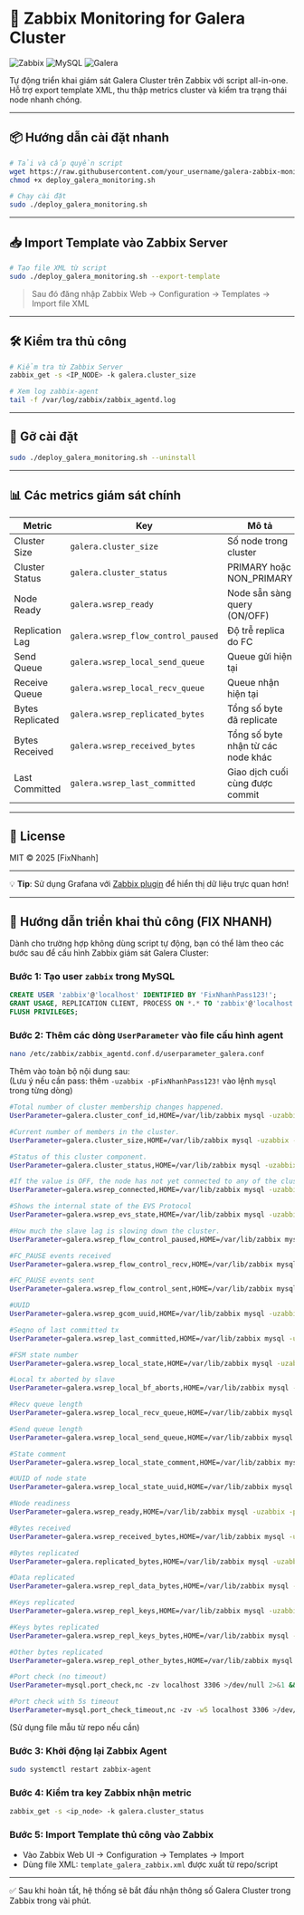 
# 🚀 Zabbix Monitoring for Galera Cluster

![Zabbix](https://img.shields.io/badge/Zabbix-6.0+-green)
![MySQL](https://img.shields.io/badge/MySQL-5.7%2B-blue)
![Galera](https://img.shields.io/badge/Galera-4%2B-orange)

Tự động triển khai giám sát Galera Cluster trên Zabbix với script all-in-one. Hỗ trợ export template XML, thu thập metrics cluster và kiểm tra trạng thái node nhanh chóng.

---

## 📦 Hướng dẫn cài đặt nhanh

```bash
# Tải và cấp quyền script
wget https://raw.githubusercontent.com/your_username/galera-zabbix-monitoring/main/deploy_galera_monitoring.sh
chmod +x deploy_galera_monitoring.sh

# Chạy cài đặt
sudo ./deploy_galera_monitoring.sh
```

---

## 📥 Import Template vào Zabbix Server

```bash
# Tạo file XML từ script
sudo ./deploy_galera_monitoring.sh --export-template
```

> Sau đó đăng nhập Zabbix Web → Configuration → Templates → Import file XML

---

## 🛠 Kiểm tra thủ công

```bash
# Kiểm tra từ Zabbix Server
zabbix_get -s <IP_NODE> -k galera.cluster_size

# Xem log zabbix-agent
tail -f /var/log/zabbix/zabbix_agentd.log
```

---

## 🧹 Gỡ cài đặt

```bash
sudo ./deploy_galera_monitoring.sh --uninstall
```

---

## 📊 Các metrics giám sát chính

| Metric                        | Key                                | Mô tả                                           |
|------------------------------|-------------------------------------|------------------------------------------------|
| Cluster Size                 | `galera.cluster_size`              | Số node trong cluster                          |
| Cluster Status              | `galera.cluster_status`            | PRIMARY hoặc NON_PRIMARY                       |
| Node Ready                  | `galera.wsrep_ready`               | Node sẵn sàng query (ON/OFF)                   |
| Replication Lag             | `galera.wsrep_flow_control_paused` | Độ trễ replica do FC                           |
| Send Queue                  | `galera.wsrep_local_send_queue`    | Queue gửi hiện tại                             |
| Receive Queue               | `galera.wsrep_local_recv_queue`    | Queue nhận hiện tại                            |
| Bytes Replicated            | `galera.wsrep_replicated_bytes`    | Tổng số byte đã replicate                      |
| Bytes Received              | `galera.wsrep_received_bytes`      | Tổng số byte nhận từ các node khác             |
| Last Committed              | `galera.wsrep_last_committed`      | Giao dịch cuối cùng được commit                |

---

## 📜 License

MIT © 2025 [FixNhanh]

---

💡 **Tip**: Sử dụng Grafana với [Zabbix plugin](https://grafana.com/grafana/plugins/alexanderzobnin-zabbix-app/) để hiển thị dữ liệu trực quan hơn!

---

## 🔧 Hướng dẫn triển khai thủ công (FIX NHANH)

Dành cho trường hợp không dùng script tự động, bạn có thể làm theo các bước sau để cấu hình Zabbix giám sát Galera Cluster:

### Bước 1: Tạo user `zabbix` trong MySQL

```sql
CREATE USER 'zabbix'@'localhost' IDENTIFIED BY 'FixNhanhPass123!';
GRANT USAGE, REPLICATION CLIENT, PROCESS ON *.* TO 'zabbix'@'localhost';
FLUSH PRIVILEGES;
```

### Bước 2: Thêm các dòng `UserParameter` vào file cấu hình agent

```bash
nano /etc/zabbix/zabbix_agentd.conf.d/userparameter_galera.conf
```

Thêm vào toàn bộ nội dung sau:  
(Lưu ý nếu cần pass: thêm `-uzabbix -pFixNhanhPass123!` vào lệnh `mysql` trong từng dòng)

```bash
#Total number of cluster membership changes happened.
UserParameter=galera.cluster_conf_id,HOME=/var/lib/zabbix mysql -uzabbix -pFixNhanhPass123! -s -N -e "SHOW GLOBAL STATUS LIKE 'wsrep_cluster_conf_id';" 2>/dev/null | awk '{print $2}' || echo 0

#Current number of members in the cluster.
UserParameter=galera.cluster_size,HOME=/var/lib/zabbix mysql -uzabbix -pFixNhanhPass123! -s -N -e "SHOW GLOBAL STATUS LIKE 'wsrep_cluster_size';" 2>/dev/null | awk '{print $2}' || echo 0

#Status of this cluster component.
UserParameter=galera.cluster_status,HOME=/var/lib/zabbix mysql -uzabbix -pFixNhanhPass123! -s -N -e "SHOW GLOBAL STATUS LIKE 'wsrep_cluster_status';" 2>/dev/null | awk '{print $2}' || echo 0

#If the value is OFF, the node has not yet connected to any of the cluster components.
UserParameter=galera.wsrep_connected,HOME=/var/lib/zabbix mysql -uzabbix -pFixNhanhPass123! -s -N -e "SHOW GLOBAL STATUS LIKE 'wsrep_connected';" 2>/dev/null | awk '{print $2}' || echo 0

#Shows the internal state of the EVS Protocol
UserParameter=galera.wsrep_evs_state,HOME=/var/lib/zabbix mysql -uzabbix -pFixNhanhPass123! -s -N -e "SHOW GLOBAL STATUS LIKE 'wsrep_evs_state';" 2>/dev/null | awk '{print $2}' || echo 0

#How much the slave lag is slowing down the cluster.
UserParameter=galera.wsrep_flow_control_paused,HOME=/var/lib/zabbix mysql -uzabbix -pFixNhanhPass123! -s -N -e "SHOW GLOBAL STATUS LIKE 'wsrep_flow_control_paused';" 2>/dev/null | awk '{print $2}' || echo 0

#FC_PAUSE events received
UserParameter=galera.wsrep_flow_control_recv,HOME=/var/lib/zabbix mysql -uzabbix -pFixNhanhPass123! -s -N -e "SHOW GLOBAL STATUS LIKE 'wsrep_flow_control_recv';" 2>/dev/null | awk '{print $2}' || echo 0

#FC_PAUSE events sent
UserParameter=galera.wsrep_flow_control_sent,HOME=/var/lib/zabbix mysql -uzabbix -pFixNhanhPass123! -s -N -e "SHOW GLOBAL STATUS LIKE 'wsrep_flow_control_sent';" 2>/dev/null | awk '{print $2}' || echo 0

#UUID
UserParameter=galera.wsrep_gcom_uuid,HOME=/var/lib/zabbix mysql -uzabbix -pFixNhanhPass123! -s -N -e "SHOW GLOBAL STATUS LIKE 'wsrep_gcomm_uuid';" 2>/dev/null | awk '{print $2}' || echo 0

#Seqno of last committed tx
UserParameter=galera.wsrep_last_committed,HOME=/var/lib/zabbix mysql -uzabbix -pFixNhanhPass123! -s -N -e "SHOW GLOBAL STATUS LIKE 'wsrep_last_committed';" 2>/dev/null | awk '{print $2}' || echo 0

#FSM state number
UserParameter=galera.wsrep_local_state,HOME=/var/lib/zabbix mysql -uzabbix -pFixNhanhPass123! -s -N -e "SHOW GLOBAL STATUS LIKE 'wsrep_local_state';" 2>/dev/null | awk '{print $2}' || echo 0

#Local tx aborted by slave
UserParameter=galera.wsrep_local_bf_aborts,HOME=/var/lib/zabbix mysql -uzabbix -pFixNhanhPass123! -s -N -e "SHOW GLOBAL STATUS LIKE 'wsrep_local_bf_aborts';" 2>/dev/null | awk '{print $2}' || echo 0

#Recv queue length
UserParameter=galera.wsrep_local_recv_queue,HOME=/var/lib/zabbix mysql -uzabbix -pFixNhanhPass123! -s -N -e "SHOW GLOBAL STATUS LIKE 'wsrep_local_recv_queue';" 2>/dev/null | awk '{print $2}' || echo 0

#Send queue length
UserParameter=galera.wsrep_local_send_queue,HOME=/var/lib/zabbix mysql -uzabbix -pFixNhanhPass123! -s -N -e "SHOW GLOBAL STATUS LIKE 'wsrep_local_send_queue';" 2>/dev/null | awk '{print $2}' || echo 0

#State comment
UserParameter=galera.wsrep_local_state_comment,HOME=/var/lib/zabbix mysql -uzabbix -pFixNhanhPass123! -s -N -e "SHOW GLOBAL STATUS LIKE 'wsrep_local_state_comment';" 2>/dev/null | awk '{print $2}' || echo 0

#UUID of node state
UserParameter=galera.wsrep_local_state_uuid,HOME=/var/lib/zabbix mysql -uzabbix -pFixNhanhPass123! -s -N -e "SHOW GLOBAL STATUS LIKE 'wsrep_local_state_uuid';" 2>/dev/null | awk '{print $2}' || echo 0

#Node readiness
UserParameter=galera.wsrep_ready,HOME=/var/lib/zabbix mysql -uzabbix -pFixNhanhPass123! -s -N -e "SHOW GLOBAL STATUS LIKE 'wsrep_ready';" 2>/dev/null | awk '{print $2}' || echo 0

#Bytes received
UserParameter=galera.wsrep_received_bytes,HOME=/var/lib/zabbix mysql -uzabbix -pFixNhanhPass123! -s -N -e "SHOW GLOBAL STATUS LIKE 'wsrep_received_bytes';" 2>/dev/null | awk '{print $2}' || echo 0

#Bytes replicated
UserParameter=galera.replicated_bytes,HOME=/var/lib/zabbix mysql -uzabbix -pFixNhanhPass123! -s -N -e "SHOW GLOBAL STATUS LIKE 'wsrep_replicated_bytes';" 2>/dev/null | awk '{print $2}' || echo 0

#Data replicated
UserParameter=galera.wsrep_repl_data_bytes,HOME=/var/lib/zabbix mysql -uzabbix -pFixNhanhPass123! -s -N -e "SHOW GLOBAL STATUS LIKE 'wsrep_repl_data_bytes';" 2>/dev/null | awk '{print $2}' || echo 0

#Keys replicated
UserParameter=galera.wsrep_repl_keys,HOME=/var/lib/zabbix mysql -uzabbix -pFixNhanhPass123! -s -N -e "SHOW GLOBAL STATUS LIKE 'wsrep_repl_keys';" 2>/dev/null | awk '{print $2}' || echo 0

#Keys bytes replicated
UserParameter=galera.wsrep_repl_keys_bytes,HOME=/var/lib/zabbix mysql -uzabbix -pFixNhanhPass123! -s -N -e "SHOW GLOBAL STATUS LIKE 'wsrep_repl_keys_bytes';" 2>/dev/null | awk '{print $2}' || echo 0

#Other bytes replicated
UserParameter=galera.wsrep_repl_other_bytes,HOME=/var/lib/zabbix mysql -uzabbix -pFixNhanhPass123! -s -N -e "SHOW GLOBAL STATUS LIKE 'wsrep_repl_other_bytes';" 2>/dev/null | awk '{print $2}' || echo 0

#Port check (no timeout)
UserParameter=mysql.port_check,nc -zv localhost 3306 >/dev/null 2>&1 && echo 1 || echo 0

#Port check with 5s timeout
UserParameter=mysql.port_check_timeout,nc -zv -w5 localhost 3306 >/dev/null 2>&1 && echo 1 || echo 0

```

(Sử dụng file mẫu từ repo nếu cần)

### Bước 3: Khởi động lại Zabbix Agent

```bash
sudo systemctl restart zabbix-agent
```

### Bước 4: Kiểm tra key Zabbix nhận metric

```bash
zabbix_get -s <ip_node> -k galera.cluster_status
```

### Bước 5: Import Template thủ công vào Zabbix

- Vào Zabbix Web UI → Configuration → Templates → Import
- Dùng file XML: `template_galera_zabbix.xml` được xuất từ repo/script

---

✅ Sau khi hoàn tất, hệ thống sẽ bắt đầu nhận thông số Galera Cluster trong Zabbix trong vài phút.
